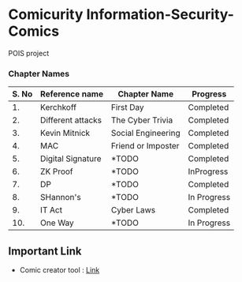 # Comicurity Information-Security-Comics
POIS project 

### Chapter Names
| S. No | Reference name | Chapter Name | Progress |
| --- | --- | --- | --- |
| 1. | Kerchkoff | First Day | Completed |
| 2. | Different attacks | The Cyber Trivia | Completed |
| 3. | Kevin Mitnick | Social Engineering | Completed |
| 4. | MAC | Friend or Imposter | Completed |
| 5. | Digital Signature | *TODO | Completed |
| 6. | ZK Proof | *TODO | InProgress |
| 7. | DP | *TODO | Completed |
| 8. | SHannon's | *TODO | In Progress |
| 9. | IT Act | Cyber Laws  | Completed |
| 10. | One Way | *TODO | In Progress |




## Important Link
- Comic creator tool : <a href="https://www.storyboardthat.com/storyboard-creator">Link</a>
